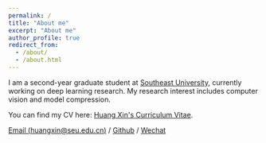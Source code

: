 ```yaml
---
permalink: /
title: "About me"
excerpt: "About me"
author_profile: true
redirect_from: 
  - /about/
  - /about.html
---
```


I am a second-year graduate student at [Southeast University](https://www.seu.edu.cn/), currently working on deep learning research. My research interest includes computer vision and model compression.

You can find my CV here: [Huang Xin's Curriculum Vitae](../assets/Curriculum_Vitae.pdf).

[Email (huangxin@seu.edu.cn)](mailto:huangxin@seu.edu.cn) / [Github](https://github.com/laplace522) / [Wechat](../images/WeChat.png)

